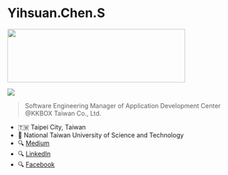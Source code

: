 # Yihsuan.Chen.S

<img src="https://www.kkbox.com/about/img/logo/logo.svg" width="400" height="120" /> 

![](https://komarev.com/ghpvc/?username=yihsuan-chen-s&color=brightgreen)

<!-- <img src="https://img.shields.io/badge/Language-Python-brightgreen"/> <img src="https://img.shields.io/badge/Language-JavaScript-brightgreen"/>
 -->
> Software Engineering Manager of Application Development Center @KKBOX Taiwan Co., Ltd.

- 🇹🇼 Taipei City, Taiwan
- 🏫 National Taiwan University of Science and Technology
- 🔍 [Medium](https://yihsuan-chen-s.medium.com/)
- 🔍 [LinkedIn](https://www.linkedin.com/in/yihsuan-chen-s/)
- 🔍 [Facebook](https://www.facebook.com/yihsuan.chen.s/)

